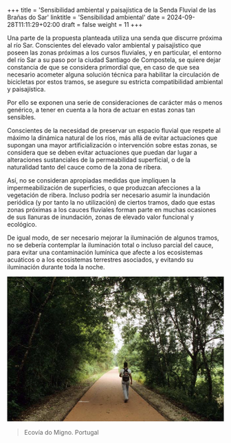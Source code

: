+++
title = 'Sensibilidad ambiental y paisajística de la Senda Fluvial de las Brañas do Sar'
linktitle = 'Sensibilidad ambiental'
date = 2024-09-28T11:11:29+02:00
draft = false
weight = 11
+++

Una parte de la propuesta planteada utiliza una senda que discurre próxima al río Sar. Conscientes del elevado valor ambiental y paisajístico que poseen las zonas próximas a los cursos fluviales, y en particular, el entorno del río Sar a su paso por la ciudad Santiago de Compostela, se quiere dejar constancia de que se considera primordial que, en caso de que sea necesario acometer alguna solución técnica para habilitar la circulación de bicicletas por estos tramos, se asegure su estricta compatibilidad ambiental y paisajística.

Por ello se exponen una serie de consideraciones de carácter más o menos genérico, a tener en cuenta a la hora de actuar en estas zonas tan sensibles.

Conscientes de la necesidad de preservar un espacio fluvial que respete al máximo la dinámica natural de los ríos, más allá de evitar actuaciones que supongan una mayor artificialización o intervención sobre estas zonas, se considera que se deben evitar actuaciones que puedan dar lugar a alteraciones sustanciales de la permeabilidad superficial, o de la naturalidad tanto del cauce como de la zona de ribera.

Así, no se consideran apropiadas medidas que impliquen la impermeabilización de superficies, o que produzcan afecciones a la vegetación de ribera. Incluso podría ser necesario asumir la inundación periódica (y por tanto la no utilización) de ciertos tramos, dado que estas zonas próximas a los cauces fluviales forman parte en muchas ocasiones de sus llanuras de inundación, zonas de elevado valor funcional y ecológico.

De igual modo, de ser necesario mejorar la iluminación de algunos tramos, no se debería contemplar la iluminación total o incluso parcial del cauce, para evitar una contaminación lumínica que afecte a los ecosistemas acuáticos o a los ecosistemas terrestres asociados, y evitando su iluminación durante toda la noche.

![Ecovía do Minho. Portugal](img/ecovia-do-minho-portugal.png)

> Ecovía do Migno. Portugal
